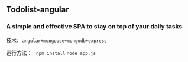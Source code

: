 ## Todolist-angular
 ### A simple and effective SPA to stay on top of your daily tasks

  技术:
     ` angular+mongoose+mongodb+express`

  运行方法：
     ` npm install`
         `node app.js`
